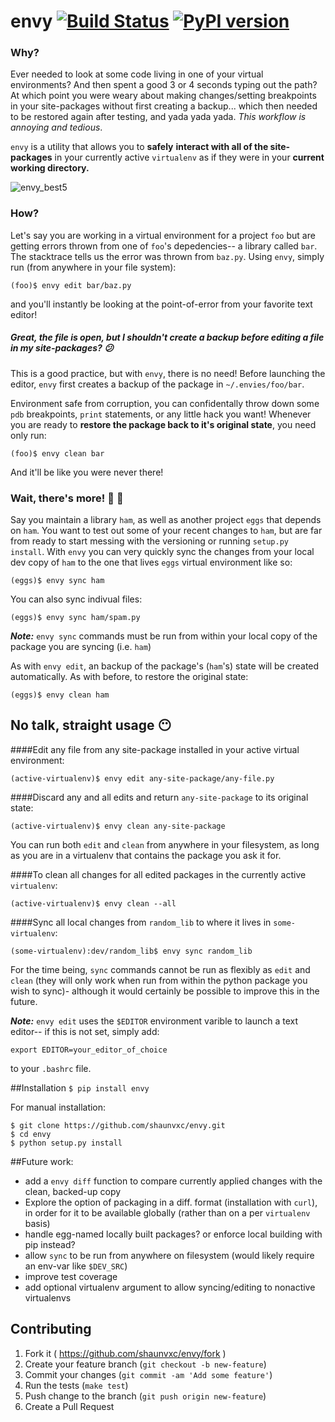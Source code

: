 # envy [![Build Status](https://travis-ci.org/shaunvxc/envy.svg?branch=master)](https://travis-ci.org/shaunvxc/envy) [![PyPI version](https://badge.fury.io/py/envy.svg)](https://badge.fury.io/py/envy)

### Why?

Ever needed to look at some code living in one of your virtual environments? And then spent a good 3 or 4 seconds typing out the path? At which point you were weary about making changes/setting breakpoints in your site-packages without first creating a backup... which then needed to be restored again after testing, and yada yada yada.  *This workflow is annoying and tedious*.

`envy` is a utility that allows you to ****safely**** **interact with all of the site-packages** in your currently active `virtualenv` as if they were in your **current working directory.**

![envy_best5](https://cloud.githubusercontent.com/assets/3979753/13486757/df564a3a-e0e1-11e5-9e48-666fb658f6f4.gif)

### How?
Let's say you are working in a virtual environment for a project `foo` but are getting errors thrown from one of `foo`'s depedencies-- a library called `bar`.  The stacktrace tells us the error was thrown from `baz.py`.  Using `envy`, simply run (from anywhere in your file system):

`(foo)$ envy edit bar/baz.py`

and you'll instantly be looking at the point-of-error from your favorite text editor!

##### Great, the file is open, but I shouldn't create a backup before editing a file in my site-packages? :confused:
This is a good practice, but with `envy`, there is no need!  Before launching the editor, `envy` first creates a backup of the package in `~/.envies/foo/bar`.   

Environment safe from corruption, you can confidentally throw down some `pdb` breakpoints, `print` statements, or any little hack you want!   Whenever you are ready to **restore the package back to it's original state**, you need only run:

`(foo)$ envy clean bar`

And it'll be like you were never there!

### Wait, there's more! :pig2: :egg:

Say you maintain a library `ham`, as well as another project `eggs` that depends on `ham`.  You want to test out some of your recent changes to `ham`, but are far from ready to start messing with the versioning or running `setup.py install`. With `envy` you can very quickly sync the changes from your local dev copy of `ham` to the one that lives `eggs` virtual environment like so:

`(eggs)$ envy sync ham`

You can also sync indivual files:

`(eggs)$ envy sync ham/spam.py`

***Note:*** `envy sync` commands must be run from within your local copy of the package you are syncing (i.e. `ham`)

As with `envy edit`, an backup of the package's (`ham`'s) state will be created automatically.  As with before, to restore the original state:

`(eggs)$ envy clean ham`

## No talk, straight usage :no_mouth:

####Edit any file from any site-package installed in your active virtual environment:

`(active-virtualenv)$ envy edit any-site-package/any-file.py`

####Discard any and all edits and return `any-site-package` to its original state:

`(active-virtualenv)$ envy clean any-site-package`

You can run both `edit` and `clean` from anywhere in your filesystem, as long as you are in a virtualenv that contains the package you ask it for.

####To clean all changes for all edited packages in the currently active `virtualenv`:

`(active-virtualenv)$ envy clean --all`

####Sync all local changes from `random_lib` to where it lives in `some-virtualenv`:

`(some-virtualenv):dev/random_lib$ envy sync random_lib`

For the time being, `sync` commands cannot be run as flexibly as `edit` and `clean` (they will only work when run from within the python package you wish to sync)- although it would certainly be possible to improve this in the future.

***Note:***
`envy edit` uses the `$EDITOR` environment varible to launch a text editor-- if this is not set, simply add:

`export EDITOR=your_editor_of_choice`

to your `.bashrc` file.

##Installation
`$ pip install envy`

For manual installation:
```shell
$ git clone https://github.com/shaunvxc/envy.git
$ cd envy
$ python setup.py install
```

##Future work:
- add a `envy diff` function to compare currently applied changes with the clean, backed-up copy
- Explore the option of packaging in a diff. format (installation with `curl`), in order for it to be available globally (rather than on a per `virtualenv` basis)
- handle egg-named locally built packages? or enforce local building with pip instead?
- allow `sync` to be run from anywhere on filesystem (would likely require an env-var like `$DEV_SRC`)
- improve test coverage
- add optional virtualenv argument to allow syncing/editing to nonactive virtualenvs

## Contributing
1. Fork it ( https://github.com/shaunvxc/envy/fork )
1. Create your feature branch (`git checkout -b new-feature`)
1. Commit your changes (`git commit -am 'Add some feature'`)
1. Run the tests (`make test`)
1. Push change to the branch (`git push origin new-feature`)
1. Create a Pull Request



